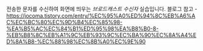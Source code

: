 전송한 문자를 수신하여 화면에 띄우는 *브로드캐스트 수신자* 실습입니다.
블로그 참고 - https://jocoma.tistory.com/entry/%EC%95%A0%ED%94%8C%EB%A6%AC%EC%BC%80%EC%9D%B4%EC%85%98-%EA%B5%AC%EC%84%B1%ED%95%98%EA%B8%B0-8-%EB%B8%8C%EB%A1%9C%EB%93%9C%EC%BA%90%EC%8A%A4%ED%8A%B8-%EC%88%98%EC%8B%A0%EC%9E%90
